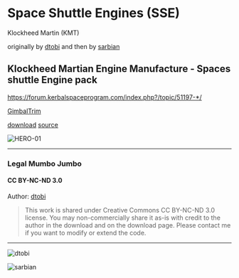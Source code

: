 # Space Shuttle Engines (SSE)

Klockheed Martin (KMT)

originally by [dtobi][dtobi] and then by [sarbian][sarbian]

## Klockheed Martian Engine Manufacture - Spaces shuttle Engine pack


https://forum.kerbalspaceprogram.com/index.php?/topic/51197-*/

[GimbalTrim](https://github.com/zer0Kerbal/GimbalTrim)

[download](https://archive.org/details/SpaceShuttleEngines-2.3.0)
[source](https://ksp.sarbian.com/Klockheed_Martian/)

![HERO-01](https://i.imgur.com/XPBwAvo.jpg)

---
### Legal Mumbo Jumbo


#### CC BY-NC-ND 3.0

Author: [dtobi][dtobi]
> This work is shared under Creative Commons CC BY-NC-ND 3.0 license.
> You may non-commercially share it as-is with credit to the author in the download and on the download page.
> Please contact me if you want to modify or extend the code.


---
[dtobi]: https://forum.kerbalspaceprogram.com/index.php?/profile/90882-*/ "dtobi"
![dtobi](https://kerbal-forum-uploads.s3.us-west-2.amazonaws.com/set_resources_17/84c1e40ea0e759e3f1505eb1788ddf3c_default_photo.png)

[sarbian]: https://forum.kerbalspaceprogram.com/index.php?/profile/57146-*/ "sarbian" 
![sarbian](https://kerbal-forum-uploads.s3.us-west-2.amazonaws.com/monthly_11_2015/SARB_256.png.e1dd6c3151697771c487b0eadb607496.thumb.png.d0a1db9555610e1208df16a364c0cdee.png)

